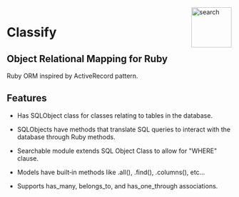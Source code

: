 <a href="https://steambnb-clone.herokuapp.com/#/">
  <img src="http://wfarm1.dataknet.com/static/resources/icons/set94/894f0362.png" title="search" align="right" height="90" />
</a>

# Classify

## Object Relational Mapping for Ruby

Ruby ORM inspired by ActiveRecord pattern.

## Features

* Has SQLObject class for classes relating to tables in the database.

* SQLObjects have methods that translate SQL queries to interact with the database through Ruby methods.

* Searchable module extends SQL Object Class to allow for "WHERE" clause.

* Models have built‐in methods like .all(), .find(), .columns(), etc...

* Supports has_many, belongs_to, and has_one_through associations.
